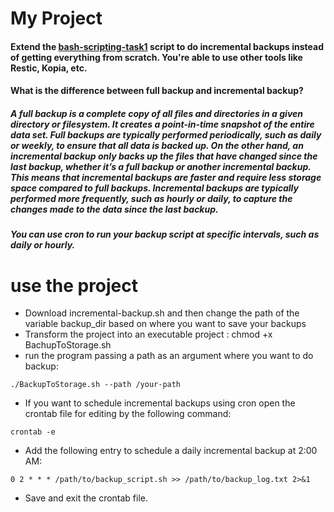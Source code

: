 # My Project
#### Extend the [bash-scripting-task1](https://github.com/farazfaraz/bash-scripting-task1) script to do incremental backups instead of getting everything from scratch. You're able to use other tools like Restic, Kopia, etc.
#### What is the difference between full backup and incremental backup?
##### A full backup is a complete copy of all files and directories in a given directory or filesystem. It creates a point-in-time snapshot of the entire data set. Full backups are typically performed periodically, such as daily or weekly, to ensure that all data is backed up. On the other hand, an incremental backup only backs up the files that have changed since the last backup, whether it’s a full backup or another incremental backup. This means that incremental backups are faster and require less storage space compared to full backups. Incremental backups are typically performed more frequently, such as hourly or daily, to capture the changes made to the data since the last backup.
##### You can use cron to run your backup script at specific intervals, such as daily or hourly.
# use the project
* Download incremental-backup.sh and then change the path of the variable backup_dir based on where you want to save your backups
* Transform the project into an executable project : chmod +x BachupToStorage.sh
* run the program passing a path as an argument where you want to do backup:
```
./BackupToStorage.sh --path /your-path
```
* If you want to schedule incremental backups using cron open the crontab file for editing by the following command:
```
crontab -e
```
* Add the following entry to schedule a daily incremental backup at 2:00 AM:
```
0 2 * * * /path/to/backup_script.sh >> /path/to/backup_log.txt 2>&1
```
* Save and exit the crontab file.
